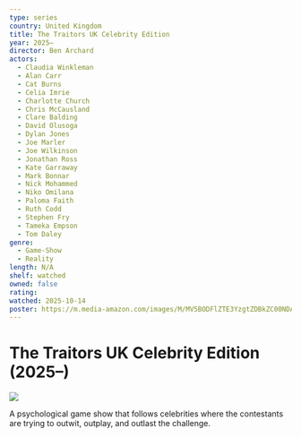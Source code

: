 ```yaml
---
type: series
country: United Kingdom
title: The Traitors UK Celebrity Edition
year: 2025–
director: Ben Archard
actors:
  - Claudia Winkleman
  - Alan Carr
  - Cat Burns
  - Celia Imrie
  - Charlotte Church
  - Chris McCausland
  - Clare Balding
  - David Olusoga
  - Dylan Jones
  - Joe Marler
  - Joe Wilkinson
  - Jonathan Ross
  - Kate Garraway
  - Mark Bonnar
  - Nick Mohammed
  - Niko Omilana
  - Paloma Faith
  - Ruth Codd
  - Stephen Fry
  - Tameka Empson
  - Tom Daley
genre:
  - Game-Show
  - Reality
length: N/A
shelf: watched
owned: false
rating:
watched: 2025-10-14
poster: https://m.media-amazon.com/images/M/MV5BODFlZTE3YzgtZDBkZC00NDA2LWI2OGQtZWQ5MGY4MmFjZTYxXkEyXkFqcGc@._V1_SX300.jpg
---
```


# The Traitors UK Celebrity Edition (2025–)

![](https://m.media-amazon.com/images/M/MV5BODFlZTE3YzgtZDBkZC00NDA2LWI2OGQtZWQ5MGY4MmFjZTYxXkEyXkFqcGc@._V1_SX300.jpg)

A psychological game show that follows celebrities where the contestants are trying to outwit, outplay, and outlast the challenge.
